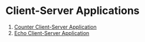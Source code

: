 # Client-Server Applications

1. [Counter Client-Server Application](https://pypi.org/project/spotipy/)
2. [Echo Client-Server Application](https://pypi.org/project/python-dotenv/)
